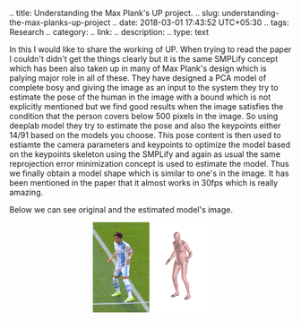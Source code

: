 
.. title: Understanding the Max Plank's UP project.
.. slug: understanding-the-max-planks-up-project
.. date: 2018-03-01 17:43:52 UTC+05:30
.. tags: Research
.. category: 
.. link: 
.. description: 
.. type: text

In this I would like to share the working of UP. When trying to read the paper I couldn't didn't get the things clearly but it is the same SMPLify concept which has been also taken up in many of Max Plank's design which is palying major role in all of these. They have designed a PCA model of complete bosy and giving the image as an input to the system they try to estimate the pose of the human in the image with a bound which is not explicitly mentioned but we find good results when the image satisfies the condition that the person covers below 500 pixels in the image. So using deeplab model they try to estimate the pose and also the keypoints either 14/91 based on the models you choose. This pose content is then used to estiamte the camera parameters and keypoints to optimize the model based on the keypoints skeleton using the SMPLify and again as usual the same reprojection error minimization concept is used to estimate the model. Thus we finally obtain a model shape which is similar to one's in the image. It has been mentioned in the paper that it almost works in 30fps which is really amazing.

Below we can see original and the estimated model's image.

<!-- ![Original image](/images/body.jpg){:height="25%" width="25%"} ![Reconstructed Image](/images/body_recon.png){:height="25%" width="25%"}
 -->
<p style="text-align:center"><img src ="/images/body.jpg" width="20%" height="20%" /> <img src ="/images/body_recon.png" width="20%" height="20%" /></p>